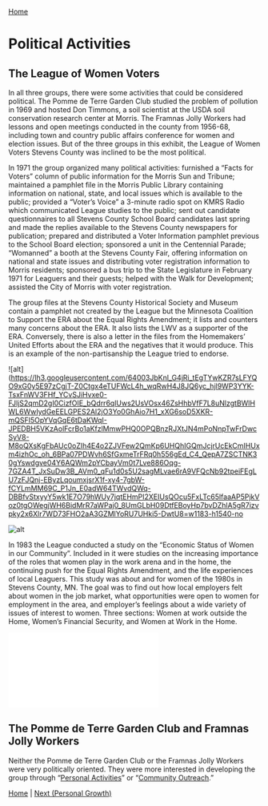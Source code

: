[Home](/index.md)

# Political Activities

## The League of Women Voters

In all three groups, there were some activities that could be considered political. The Pomme de Terre Garden Club studied the problem of pollution in 1969 and hosted Don Timmons, a soil scientist at the USDA soil conservation research center at Morris. The Framnas Jolly Workers had lessons and open meetings conducted in the county from 1956-68, including town and country public affairs conference for women and election issues. But of the three groups in this exhibit, the League of Women Voters Stevens County was inclined to be the most political.

In 1971 the group organized many political activities: furnished a “Facts for Voters” column of public information for the Morris Sun and Tribune; maintained a pamphlet file in the Morris Public Library containing information on national, state, and local issues which is available to the public; provided a “Voter’s Voice” a 3-minute radio spot on KMRS Radio which communicated League studies to the public; sent out candidate questionnaires to all Stevens County School Board candidates last spring and made the replies available to the Stevens County newspapers for publication; prepared and distributed a Voter Information pamphlet previous to the School Board election; sponsored a unit in the Centennial Parade; “Womanned” a booth at the Stevens County Fair, offering information on national and state issues and distributing voter registration information to Morris residents; sponsored a bus trip to the State Legislature in February 1971 for Leaguers and their guests; helped with the Walk for Development; assisted the City of Morris with voter registration.

The group files at the Stevens County Historical Society and Museum contain a pamphlet not created by the League but the Minnesota Coalition to Support the ERA about the Equal Rights Amendment; it lists and counters many concerns about the ERA. It also lists the LWV as a supporter of the ERA. Conversely, there is also a letter in the files from the Homemakers’ United Efforts about the ERA and the negatives that it would produce. This is an example of the non-partisanship the League tried to endorse.

![alt](https://lh3.googleusercontent.com/64003JbKnl_G4jRi_tEgTYwKZR7sLFYQO9xG0y5E97zCgjT-Z0Ctgx4eTUFWcL4h_wqRwH4J8JQ6yc_hjl9WP3YYK-TsxFnWV3FHf_YCvSJiHvxe0-FJljS2qmD2gI0CizfOIE_bQdrr6qlUws2UsVOsx46ZsHhbVfF7L8uNlzgtBWlHWL6WwIydGeEELGPES2Al2jO3Yo0GhAio7H1_xXG6soD5XKR-mQSFI5OpYVqGqE6tDaKWqI-JPEDBH5VKzAolFcrBo1aKfzlMmwPHQ0OPQBnzRJXtJN4mPoNnpTwFrDwcSyV8-M8oQXsKgFbAUc0oZIh4E4o2ZJVFew2QmKp6UHQhIGQmJcjrUcEkCmIHUxm4izhOc_oh_6BPa07PDWvh6SfGxmeTrFRq0h556gEd_C4_QepA7ZSCTNK30gYswdgve04Y6AQWm2pYCbayVm0t7Lve886Oqg-7GZA4T_JxSuDw3B_AVm0_qFu1d0s5U2sagMLvae6rA9VFQcNb92tpeiFEgLU7zFJQnj-EByzLqoumxjsrX1f-xy4-7gbW-fCYLmMM69C_P1Jn_E0adW64TWvdQWq-DBBfvStxyyY5wk1E7O79hWUy7jqtEHmPI2XEIUsQOcu5FxLTc65lfaaAP5PjkVoz0tgOWegjWH6BidMrR7aWPaj0_8UmGLbH09DtfEBoyHp7bvDZhlA5gR7izvpky2x6Xlr7WD73FHO2aA3GZMlYoRU7UHki5-DwtU8=w1183-h1540-no

![alt](https://lh3.googleusercontent.com/0JKnUxG3d1MV1SBXIuGJ54XfvC5yMmSM9eerEXCwBQbAv0psNXBYUhVW8HZRdi_zhe3I8xR0U-gcwfEHj3VX-_RY7MrSKJDRPo39Sy6h2FlcgO30Cr-W95DANXLml_y5swIMKIQWSdjvpGT0xK2oA9qV1Kl83r5ijnVFX_FpqVtkCc-j8kvC5V-qhvjUdABem2xR22RfBLvs9ocPrBGd45tBuWn0AMOfTqp1xhrffFe9uitbzXx_QISqfRKx4eOLLDkkzRbBb9TKOcn_gIPvfNl7qK_72WIlpPS82f2HEpIFCaCLEV7U62hdgWfMFtPgDgQNY2Kaua9SvloH-shi95zdXFcHQDcw4wZYegJ5OMmVfNYbVgn3Daj9hJkipZW1WoI3W4eFOYr-NCqDdC2kUxAj9JyN2PivhScqYWtLfviIQxKEoLIlbNDNMcSNS0fr4Ab5WzUq7o37Y3_7rh_vHOf1hBjwtaYfcBc4l-4zs5GyVqxSLycQX2Rdaxfc5IILv3TS48qGuliT2unRAi8rvclHmVeeMItQzIcq_hvuK8h-wBMlM1lvXPriWOqGHYaAtjTIIApSS8hNUNgMvJVjQuWHMIg7IV5n3JBVFcVDPIdIZw-U3FeyBv0zCiPDpRBLO_-mLM7dk7tA4SRf3LWuBqDEMEUUIZ_CNZt3EqtyoPwefgdnx8J_owbgvni-abAzgUFnHN734yvHfKuWzEFhR5iBwsSknczW3zUHoOAHhX7oYBk=w998-h1540-no)

In 1983 the League conducted a study on the “Economic Status of Women in our Community”. Included in it were studies on the increasing importance of the roles that women play in the work arena and in the home, the continuing push for the Equal Rights Amendment, and the life experiences of local Leaguers. This study was about and for women of the 1980s in Stevens County, MN. The goal was to find out how local employers felt about women in the job market, what opportunities were open to women for employment in the area, and employer’s feelings about a wide variety of issues of interest to women. Three sections: Women at work outside the Home, Women’s Financial Security, and Women at Work in the Home.

![pdf is supposed to be here](20191016095623258.pdf)

## The Pomme de Terre Garden Club and Framnas Jolly Workers

Neither the Pomme de Terre Garden Club or the Framnas Jolly Workers were very politically oriented. They were more interested in developing the group through “[Personal Activities](liiiiink)” or “[Community Outreach](liiiiink).”

[Home](/index.md) \| [Next (Personal Growth)](/Growth.md)